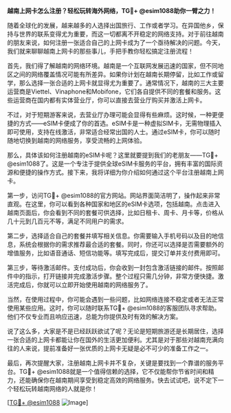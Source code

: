 **越南上网卡怎么注册？轻松玩转海外网络，TG💪+ @esim1088助你一臂之力！**

随着全球化的发展，越来越多的人选择出国旅行、工作或者学习。在异国他乡，保持与世界的联系变得尤为重要，而这一切都离不开稳定的网络支持。对于前往越南的朋友来说，如何注册一张适合自己的上网卡成为了一个亟待解决的问题。今天，我们就来聊聊越南上网卡的那些事儿，手把手教你轻松搞定注册流程！

首先，我们得了解越南的网络环境。越南是一个互联网发展迅速的国家，但不同地区之间的网络覆盖情况可能有所差异。如果你计划在越南长期停留，比如工作或留学，那么选择一张合适的上网卡就显得尤为重要了。通常情况下，越南的三大主要运营商是Viettel、Vinaphone和Mobifone，它们各自提供不同的套餐和服务。这些运营商在国内都有实体营业厅，你可以直接去营业厅购买并激活上网卡。

不过，对于短期游客来说，去营业厅办理可能会显得有些麻烦。这时候，一种更便捷的方式——eSIM卡便成了你的首选。eSIM卡是一种虚拟SIM卡，无需物理插入即可使用，支持在线激活，非常适合经常出国的人士。通过eSIM卡，你可以随时随地切换到越南的网络服务，享受流畅的上网体验。

那么，具体该如何注册越南的eSIM卡呢？这里就要提到我们的老朋友——TG💪+ @esim1088了。这是一个专注于提供全球eSIM卡服务的平台，拥有丰富的国际资源和便捷的操作方式。接下来，我将详细为你介绍如何通过这个平台注册越南上网卡。

第一步，访问TG💪+ @esim1088的官方网站。网站界面简洁明了，操作起来非常直观。在这里，你可以看到各种国家和地区的eSIM卡选项，包括越南。点击进入越南页面后，你会看到不同的套餐可供选择，比如日租卡、周卡、月卡等，价格从几十元到几百元不等，满足不同用户的需求。

第二步，选择适合自己的套餐并填写相关信息。你需要输入手机号码以及目的地信息，系统会根据你的需求推荐最合适的套餐。同时，你还可以选择是否需要额外的增值服务，比如语音通话、短信功能等。填写完成后，提交订单并支付费用即可。

第三步，等待激活邮件。支付成功后，你会收到一封包含激活链接的邮件。按照邮件中的指示，打开链接并完成激活步骤。整个过程只需几分钟，非常方便快捷。激活完成后，你就可以立即开始使用越南的网络服务了。

当然，在使用过程中，你可能会遇到一些问题，比如网络连接不稳定或者无法正常使用某些应用。这时，你可以随时联系TG💪+ @esim1088的客服团队寻求帮助。他们不仅专业而且响应迅速，总能为你提供及时有效的解决方案。

说了这么多，大家是不是已经跃跃欲试了呢？无论是短期旅游还是长期居住，选择一张合适的上网卡都能让你在国外的生活更加便利。尤其是对于那些对越南充满向往的人来说，提前准备好一张优质的上网卡无疑是必不可少的准备工作之一。

最后，再次提醒大家，注册越南上网卡并不复杂，关键是要找到一个靠谱的服务平台。TG💪+ @esim1088就是一个值得信赖的选择，它不仅能帮你节省时间和精力，还能确保你在越南期间享受到稳定高效的网络服务。快去试试吧，说不定下一个轻松玩转越南网络的人就是你！

[[TG💪+ @esim1088](https://t.me/s/esim1088) ![Image](https://i.postimg.cc/4NQfJmqS/Snipaste-2025-05-13-00-14-12.png)]